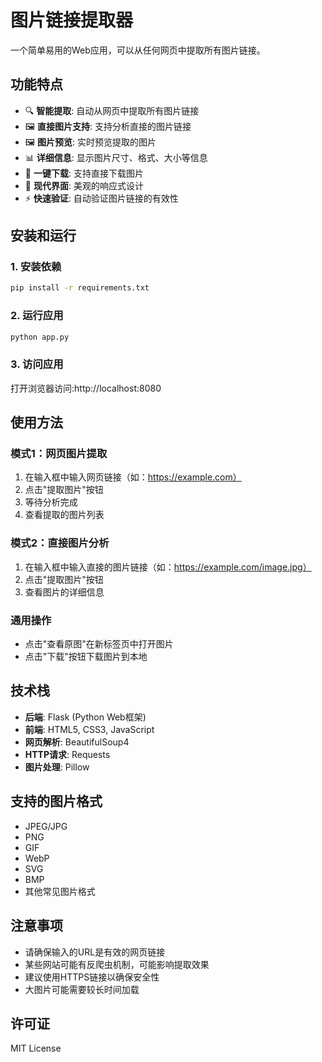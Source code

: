 # 图片链接提取器

一个简单易用的Web应用，可以从任何网页中提取所有图片链接。

## 功能特点

- 🔍 **智能提取**: 自动从网页中提取所有图片链接
- 🖼️ **直接图片支持**: 支持分析直接的图片链接
- 🖼️ **图片预览**: 实时预览提取的图片
- 📊 **详细信息**: 显示图片尺寸、格式、大小等信息
- 💾 **一键下载**: 支持直接下载图片
- 🎨 **现代界面**: 美观的响应式设计
- ⚡ **快速验证**: 自动验证图片链接的有效性

## 安装和运行

### 1. 安装依赖

```bash
pip install -r requirements.txt
```

### 2. 运行应用

```bash
python app.py
```

### 3. 访问应用

打开浏览器访问:http://localhost:8080 

## 使用方法

### 模式1：网页图片提取
1. 在输入框中输入网页链接（如：https://example.com）
2. 点击"提取图片"按钮
3. 等待分析完成
4. 查看提取的图片列表

### 模式2：直接图片分析
1. 在输入框中输入直接的图片链接（如：https://example.com/image.jpg）
2. 点击"提取图片"按钮
3. 查看图片的详细信息

### 通用操作
- 点击"查看原图"在新标签页中打开图片
- 点击"下载"按钮下载图片到本地

## 技术栈

- **后端**: Flask (Python Web框架)
- **前端**: HTML5, CSS3, JavaScript
- **网页解析**: BeautifulSoup4
- **HTTP请求**: Requests
- **图片处理**: Pillow

## 支持的图片格式

- JPEG/JPG
- PNG
- GIF
- WebP
- SVG
- BMP
- 其他常见图片格式

## 注意事项

- 请确保输入的URL是有效的网页链接
- 某些网站可能有反爬虫机制，可能影响提取效果
- 建议使用HTTPS链接以确保安全性
- 大图片可能需要较长时间加载

## 许可证

MIT License

